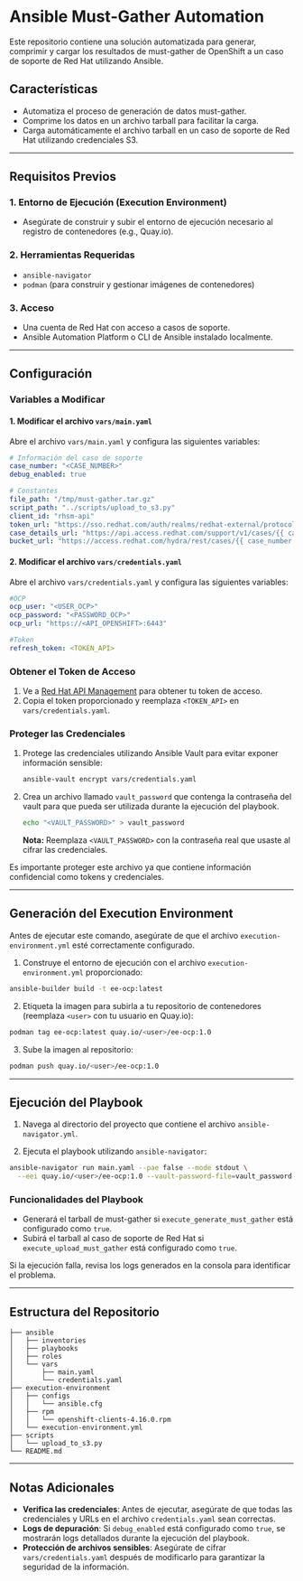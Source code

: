 # Ansible Must-Gather Automation

Este repositorio contiene una solución automatizada para generar, comprimir y cargar los resultados de must-gather de OpenShift a un caso de soporte de Red Hat utilizando Ansible.

## Características
- Automatiza el proceso de generación de datos must-gather.
- Comprime los datos en un archivo tarball para facilitar la carga.
- Carga automáticamente el archivo tarball en un caso de soporte de Red Hat utilizando credenciales S3.

---

## Requisitos Previos

### 1. Entorno de Ejecución (Execution Environment)
- Asegúrate de construir y subir el entorno de ejecución necesario al registro de contenedores (e.g., Quay.io).

### 2. Herramientas Requeridas
- `ansible-navigator`
- `podman` (para construir y gestionar imágenes de contenedores)

### 3. Acceso
- Una cuenta de Red Hat con acceso a casos de soporte.
- Ansible Automation Platform o CLI de Ansible instalado localmente.

---

## Configuración

### Variables a Modificar

#### 1. Modificar el archivo `vars/main.yaml`

Abre el archivo `vars/main.yaml` y configura las siguientes variables:

```yaml
# Información del caso de soporte
case_number: "<CASE_NUMBER>"
debug_enabled: true

# Constantes
file_path: "/tmp/must-gather.tar.gz"
script_path: "../scripts/upload_to_s3.py"
client_id: "rhsm-api"
token_url: "https://sso.redhat.com/auth/realms/redhat-external/protocol/openid-connect/token"
case_details_url: "https://api.access.redhat.com/support/v1/cases/{{ case_number }}"
bucket_url: "https://access.redhat.com/hydra/rest/cases/{{ case_number }}/attachments/upload/credentials"
```

#### 2. Modificar el archivo `vars/credentials.yaml`

Abre el archivo `vars/credentials.yaml` y configura las siguientes variables:

```yaml
#OCP
ocp_user: "<USER_OCP>"
ocp_password: "<PASSWORD_OCP>"
ocp_url: "https://<API_OPENSHIFT>:6443"

#Token
refresh_token: <TOKEN_API>
```

### Obtener el Token de Acceso

1. Ve a [Red Hat API Management](https://access.redhat.com/management/api) para obtener tu token de acceso.
2. Copia el token proporcionado y reemplaza `<TOKEN_API>` en `vars/credentials.yaml`.

### Proteger las Credenciales

1. Protege las credenciales utilizando Ansible Vault para evitar exponer información sensible:
   ```bash
   ansible-vault encrypt vars/credentials.yaml
   ```
2. Crea un archivo llamado `vault_password` que contenga la contraseña del vault para que pueda ser utilizada durante la ejecución del playbook.
   ```bash
   echo "<VAULT_PASSWORD>" > vault_password
   ```
   **Nota:** Reemplaza `<VAULT_PASSWORD>` con la contraseña real que usaste al cifrar las credenciales.

Es importante proteger este archivo ya que contiene información confidencial como tokens y credenciales.

---

## Generación del Execution Environment

Antes de ejecutar este comando, asegúrate de que el archivo `execution-environment.yml` esté correctamente configurado.

1. Construye el entorno de ejecución con el archivo `execution-environment.yml` proporcionado:

```bash
ansible-builder build -t ee-ocp:latest
```

2. Etiqueta la imagen para subirla a tu repositorio de contenedores (reemplaza `<user>` con tu usuario en Quay.io):

```bash
podman tag ee-ocp:latest quay.io/<user>/ee-ocp:1.0
```

3. Sube la imagen al repositorio:

```bash
podman push quay.io/<user>/ee-ocp:1.0
```

---

## Ejecución del Playbook

1. Navega al directorio del proyecto que contiene el archivo `ansible-navigator.yml`.

2. Ejecuta el playbook utilizando `ansible-navigator`:

```bash
ansible-navigator run main.yaml --pae false --mode stdout \
  --eei quay.io/<user>/ee-ocp:1.0 --vault-password-file=vault_password
```

### Funcionalidades del Playbook

- Generará el tarball de must-gather si `execute_generate_must_gather` está configurado como `true`.
- Subirá el tarball al caso de soporte de Red Hat si `execute_upload_must_gather` está configurado como `true`.

Si la ejecución falla, revisa los logs generados en la consola para identificar el problema.

---

## Estructura del Repositorio

```plaintext
├── ansible
│   ├── inventories
│   ├── playbooks
│   ├── roles
│   └── vars
│       ├── main.yaml
│       └── credentials.yaml
├── execution-environment
│   ├── configs
│   │   └── ansible.cfg
│   ├── rpm
│   │   └── openshift-clients-4.16.0.rpm
│   └── execution-environment.yml
├── scripts
│   └── upload_to_s3.py
└── README.md
```

---

## Notas Adicionales

- **Verifica las credenciales**: Antes de ejecutar, asegúrate de que todas las credenciales y URLs en el archivo `credentials.yaml` sean correctas.
- **Logs de depuración**: Si `debug_enabled` está configurado como `true`, se mostrarán logs detallados durante la ejecución del playbook.
- **Protección de archivos sensibles**: Asegúrate de cifrar `vars/credentials.yaml` después de modificarlo para garantizar la seguridad de la información.
